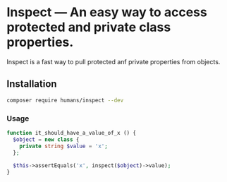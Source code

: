 # Inspect — An easy way to access protected and private class properties.

Inspect is a fast way to pull protected anf private properties from objects.

## Installation

```bash
composer require humans/inspect --dev
```

### Usage

```php
function it_should_have_a_value_of_x () {
  $object = new class {
  	private string $value = 'x';  
  };
  
  $this->assertEquals('x', inspect($object)->value);
}
```



